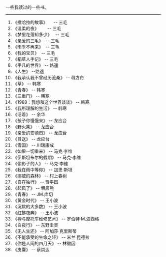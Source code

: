 一些我读过的一些书。

---

1.  《撒哈拉的故事》     -- 三毛
2.  《温柔的夜》        -- 三毛
3.  《梦里花落知多少》   -- 三毛
4.  《亲爱的三毛》  -- 三毛
5.  《雨季不再来》  -- 三毛
6.  《我的宝贝》  -- 三毛
7.  《稻草人手记》 -- 三毛
8.  《平凡的世界》 -- 路遥
9.  《人生》 --路遥
10. 《我承认我不曾经历沧桑》 -- 蒋方舟
11. 《草》 -- 韩寒
12. 《青春》 -- 韩寒
13. 《三重门》 -- 韩寒
14. 《1988：我想和这个世界谈谈》 -- 韩寒
15. 《我所理解的生活》 -- 韩寒
16. 《活着》 -- 余华
17. 《孩子你慢慢来》 -- 龙应台
18. 《野火集》 -- 龙应台
19. 《亲爱的安德烈》 -- 龙应台
20. 《目送》 -- 龙应台
21. 《雪国》 -- 川瑞康成
22. 《如果一切重来》 -- 马克·李维
23. 《伊斯坦布尔的假期》 -- 马克·李维
24. 《偷影子的人》 -- 马克·李维
25. 《我在雨中等你》 -- 加思·斯坦
26. 《挪威的森林》 -- 村上春树
27. 《自在独行》 -- 贾平凹
28. 《起风了》 -- 堀辰熊
29. 《青春》 -- JM.库切
30. 《黄金时代》 -- 王小波
31. 《沉默的大多数》 -- 王小波
32. 《红拂夜奔》 -- 王小波
33. 《禅与摩托车维修艺术》 -- 罗伯特·M.波西格
34. 《白夜行》 -- 东野圭吴
35. 《无人生还》 -- 阿加莎·克里斯蒂
36. 《不能承受的生命之轻》 -- 米兰·昆德拉 
37. 《你是人间的四月天》 -- 林徽因
38. 《皮囊》 -- 蔡崇达
